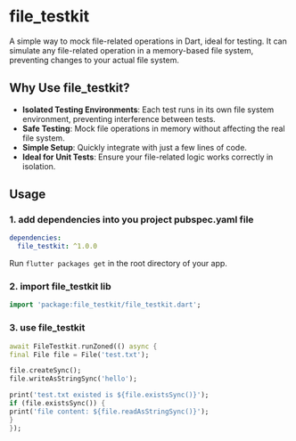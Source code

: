 # file_testkit

A simple way to mock file-related operations in Dart, ideal for testing. It can simulate any file-related operation in a memory-based file system, preventing changes to your actual file system.


## Why Use file_testkit?

- **Isolated Testing Environments**: Each test runs in its own file system environment, preventing interference between tests.
- **Safe Testing**: Mock file operations in memory without affecting the real file system.
- **Simple Setup**: Quickly integrate with just a few lines of code.
- **Ideal for Unit Tests**: Ensure your file-related logic works correctly in isolation.


## Usage

### 1. add dependencies into you project pubspec.yaml file

```yaml
dependencies:
  file_testkit: ^1.0.0
```
Run `flutter packages get` in the root directory of your app.

### 2. import file_testkit lib
```dart
import 'package:file_testkit/file_testkit.dart';
```

### 3. use file_testkit
```dart
await FileTestkit.runZoned(() async {
final File file = File('test.txt');

file.createSync();
file.writeAsStringSync('hello');

print('test.txt existed is ${file.existsSync()}');
if (file.existsSync()) {
print('file content: ${file.readAsStringSync()}');
}
});
```